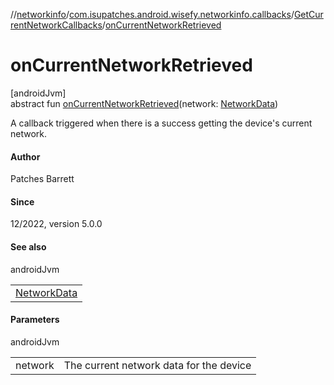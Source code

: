 //[networkinfo](../../../index.md)/[com.isupatches.android.wisefy.networkinfo.callbacks](../index.md)/[GetCurrentNetworkCallbacks](index.md)/[onCurrentNetworkRetrieved](on-current-network-retrieved.md)

# onCurrentNetworkRetrieved

[androidJvm]\
abstract fun [onCurrentNetworkRetrieved](on-current-network-retrieved.md)(network: [NetworkData](../../com.isupatches.android.wisefy.networkinfo.entities/-network-data/index.md))

A callback triggered when there is a success getting the device's current network.

#### Author

Patches Barrett

#### Since

12/2022, version 5.0.0

#### See also

androidJvm

| |
|---|
| [NetworkData](../../com.isupatches.android.wisefy.networkinfo.entities/-network-data/index.md) |

#### Parameters

androidJvm

| | |
|---|---|
| network | The current network data for the device |
